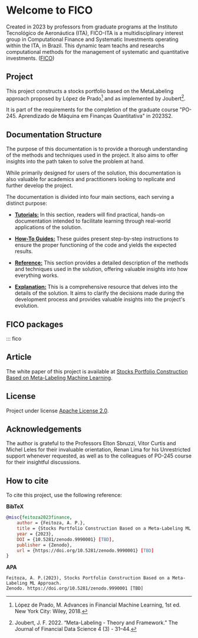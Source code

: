 # Welcome to FICO

Created in 2023 by professors from graduate programs at the Instituto Tecnológico de Aeronáutica (ITA),
FICO-ITA is a multidisciplinary interest group in Computational Finance and Systematic Investments
operating within the ITA, in Brazil. This dynamic team teachs and researchs computational methods for the management
of systematic and quantitative investments. ([FICO](https://fico-ita.github.io/en/fico/))


## Project

This project constructs a stocks portfolio based on the MetaLabeling approach proposed by López de Prado[^1] and as implemented by Joubert[^2].

It is part of the requirements for the completion of the graduate course "PO-245. Aprendizado de Máquina em Finanças
Quantitativa" in 2023S2.


[^1]: López de Prado, M. Advances in Financial Machine Learning, 1st ed. New York City: Wiley, 2018.
[^2]: Joubert, J. F. 2022. “Meta-Labeling - Theory and Framework.” The Journal of Financial Data Science 4 (3) - 31–44.


## Documentation Structure

The purpose of this documentation is to provide a thorough understanding of the methods and techniques used in the project. It also aims to offer insights into the path taken to solve the problem at hand.

While primarily designed for users of the solution, this documentation is also valuable for academics and practitioners looking to replicate and further develop the project.

The documentation is divided into four main sections, each serving a distinct purpose:


- [**Tutorials:**](tutorials.md) In this section, readers will find practical, hands-on documentation intended to facilitate learning through real-world applications of the solution.

- [**How-To Guides:**](how-to-guides.md) These guides present step-by-step instructions to ensure the proper functioning of the code and yields the expected results.

- [**Reference:**](reference.md) This section provides a detailed description of the methods and techniques used in the solution, offering valuable insights into how everything works.

- [**Explanation:**](explanation.md) This is a comprehensive resource that delves into the details of the solution. It aims to clarify the decisions made during the development process and provides valuable insights into the project's evolution.


## FICO packages

::: fico

## Article

The white paper of this project is available at
[Stocks Portfolio Construction Based on Meta-Labeling Machine Learning](materials/ITA_PO245_WhitePaper-IEEE_Access_LaTeX_template_AfonsoFeitoza.pdf).

## License

Project under license [Apache License 2.0](https://www.apache.org/licenses/LICENSE-2.0).

## Acknowledgements

The author is grateful to the Professors Elton Sbruzzi, Vitor Curtis and Michel Leles for their invaluable orientation, Renan Lima for his Unrestricted support whenever requested, as well as to the colleagues of PO-245 course for their
insightful discussions.

## How to cite

To cite this project, use the following reference:

**BibTeX**

```bibtex
@misc{feitoza2023finance,
    author = {Feitoza, A. P.},
    title = {Stocks Portfolio Construction Based on a Meta-Labeling ML Approach},
    year = {2023},
    DOI = {10.5281/zenodo.9990001} [TBD],
    publisher = {Zenodo},
    url = {https://doi.org/10.5281/zenodo.9990001} [TBD]
}    
```
**APA**
```text
Feitoza, A. P.(2023), Stocks Portfolio Construction Based on a Meta-Labeling ML Approach.
Zenodo. https://doi.org/10.5281/zenodo.9990001 [TBD]
```
